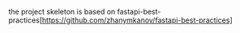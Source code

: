 the project skeleton is based on fastapi-best-practices[https://github.com/zhanymkanov/fastapi-best-practices]